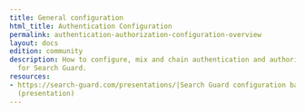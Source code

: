 ```yaml
---
title: General configuration
html_title: Authentication Configuration
permalink: authentication-authorization-configuration-overview
layout: docs
edition: community
description: How to configure, mix and chain authentication and authorization domains
  for Search Guard.
resources:
- https://search-guard.com/presentations/|Search Guard configuration basics
  (presentation)
---
```

<!---
Copyright 2022 floragunn GmbH
-->
